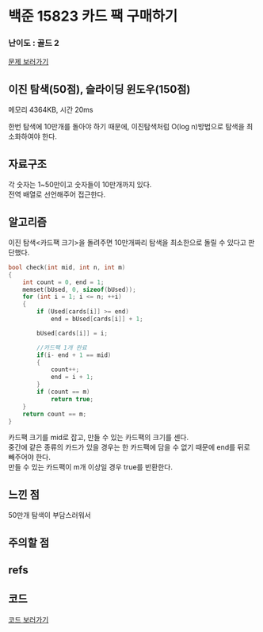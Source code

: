 # 백준 15823 카드 팩 구매하기
 
### 난이도 : 골드 2
[문제 보러가기](https://www.acmicpc.net/problem/15823)
  
## 이진 탐색(50점), 슬라이딩 윈도우(150점)
메모리 	4364KB, 시간 20ms

한번 탐색에 10만개를 돌아야 하기 때문에, 이진탐색처럼 O(log n)방법으로 탐색을 최소화하여야 한다.  
  
## 자료구조
각 숫자는 1~50만이고 숫자들이 10만개까지 있다.  
전역 배열로 선언해주어 접근한다.

## 알고리즘
이진 탐색<카드팩 크기>을 돌려주면 10만개짜리 탐색을 최소한으로 돌릴 수 있다고 판단했다.  

```c++
bool check(int mid, int n, int m) 
{
	int count = 0, end = 1;
	memset(bUsed, 0, sizeof(bUsed));
	for (int i = 1; i <= n; ++i) 
	{
		if (Used[cards[i]] >= end)
			end = bUsed[cards[i]] + 1;

		bUsed[cards[i]] = i;

		//카드팩 1개 완료
		if(i- end + 1 == mid)
		{
			count++;
			end = i + 1;
		}
		if (count == m)
			return true;
	}
	return count == m;
}
```
카드팩 크기를 mid로 잡고, 만들 수 있는 카드팩의 크기를 센다.  
중간에 같은 종류의 카드가 있을 경우는 한 카드팩에 담을 수 없기 때문에 end를 뒤로 빼주어야 한다.  
만들 수 있는 카드팩이 m개 이상일 경우 true를 반환한다.


## 느낀 점
50만개 탐색이 부담스러워서 

## 주의할 점
## refs

## 코드
[코드 보러가기](./boj15823.cpp)
